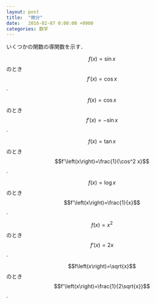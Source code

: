 ```yaml
---
layout: post
title:  "微分"
date:   2016-02-07 0:00:00 +0900
categories: 数学
---
```

いくつかの関数の導関数を示す．

$$f\left(x\right)=\sin x$$のとき$$f'\left(x\right)=\cos x$$.

$$f\left(x\right)=\cos x$$のとき$$f'\left(x\right)=-\sin x$$.

$$f\left(x\right)=\tan x$$のとき$$f'\left(x\right)=\frac{1}{\cos^2 x}$$.

$$f\left(x\right)=\log x$$のとき$$f'\left(x\right)=\frac{1}{x}$$.

$$f\left(x\right)=x^2$$のとき$$f'\left(x\right)=2x$$.

$$f\left(x\right)=\sqrt{x}$$のとき$$f'\left(x\right)=\frac{1}{2\sqrt{x}}$$.

